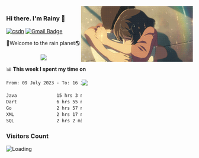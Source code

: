 <img  align='right' height="150" src="https://github.com/LikeRainDay/LikeRainDay/blob/master/pic/img_rain_1.gif?raw=true">



### Hi there. I'm Rainy :lemon:

[![csdn](https://img.shields.io/badge/-csdn-c14438?style=flat-square&logo=c&logoColor=white)](https://blog.csdn.net/qq_15807167)
[![Gmail Badge](https://img.shields.io/badge/-gmail-c14438?style=flat-square&logo=Gmail&logoColor=white&link=mailto:houshuai0816@gmail.com)](mailto:houshuai0816@gmail.com)

🚀Welcome to the rain planet🌎

<center>
<img align='center'  src="https://source.unsplash.com/user/rainyhehe/likes">
</center>

📊 **This week I spent my time on**

<img align='right'   width="300" src="https://github-readme-stats.vercel.app/api?username=LikeRainDay&show_icons=true&title_color=fff&icon_color=79ff97&text_color=9f9f9f&bg_color=151515&count_private=true">

<!--START_SECTION:waka-->

```txt
From: 09 July 2023 - To: 16 July 2023

Java               15 hrs 3 mins   ████████████▓░░░░░░░░░░░░   50.11 %
Dart               6 hrs 55 mins   █████▓░░░░░░░░░░░░░░░░░░░   23.01 %
Go                 2 hrs 57 mins   ██▒░░░░░░░░░░░░░░░░░░░░░░   09.86 %
XML                2 hrs 17 mins   ██░░░░░░░░░░░░░░░░░░░░░░░   07.63 %
SQL                2 hrs 2 mins    █▓░░░░░░░░░░░░░░░░░░░░░░░   06.79 %
```

<!--END_SECTION:waka-->

### Visitors Count
<img align="left" src = "https://profile-counter.glitch.me/LikeRainDay/count.svg" alt ="Loading">
